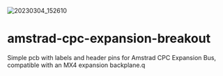 ![20230304_152610](https://user-images.githubusercontent.com/105534000/223210544-1f94f763-5072-426b-ae14-eedafad6613f.jpg)
# amstrad-cpc-expansion-breakout
Simple pcb with labels and header pins for Amstrad CPC Expansion Bus, compatible with an MX4 expansion backplane.q
